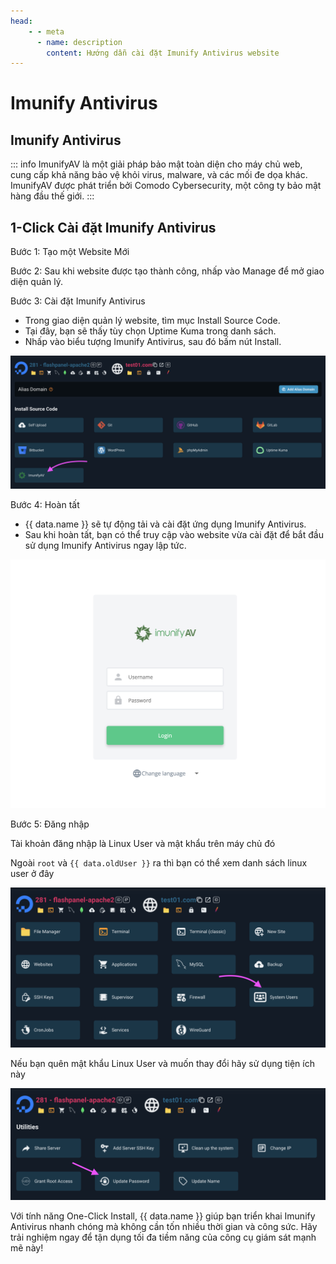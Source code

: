 ```yaml
---
head:
    - - meta
      - name: description
        content: Hướng dẫn cài đặt Imunify Antivirus website
---
```


<script setup>
import { data } from '../../.vitepress/config.data.ts'
import OgImage from '../../.vitepress/components/OgImage.vue'
</script>

# Imunify Antivirus

<OgImage name="# Imunify Antivirus" />

## Imunify Antivirus

::: info
ImunifyAV là một giải pháp bảo mật toàn diện cho máy chủ web, cung cấp khả năng bảo vệ khỏi virus, malware, và các mối đe dọa khác. ImunifyAV được phát triển bởi Comodo Cybersecurity, một công ty bảo mật hàng đầu thế giới.
:::

## 1-Click Cài đặt Imunify Antivirus

Bước 1: Tạo một Website Mới

Bước 2: Sau khi website được tạo thành công, nhấp vào Manage để mở giao diện quản lý.

Bước 3: Cài đặt Imunify Antivirus

-   Trong giao diện quản lý website, tìm mục Install Source Code.
-   Tại đây, bạn sẽ thấy tùy chọn Uptime Kuma trong danh sách.
-   Nhấp vào biểu tượng Imunify Antivirus, sau đó bấm nút Install.

![install Imunify Antivirus](<../../images/docs/vi/tutorial/imunify-antivirus/Screenshot 2024-11-20 at 16.20.46.png>)

Bước 4: Hoàn tất

-   {{ data.name }} sẽ tự động tải và cài đặt ứng dụng Imunify Antivirus.
-   Sau khi hoàn tất, bạn có thể truy cập vào website vừa cài đặt để bắt đầu sử dụng Imunify Antivirus ngay lập tức.

![trang login Imunify Antivirus](<../../images/docs/vi/tutorial/imunify-antivirus/Screenshot 2024-11-20 at 12.50.25.png>)

Bước 5: Đăng nhập

Tài khoản đăng nhập là Linux User và mật khẩu trên máy chủ đó

Ngoài `root` và `{{ data.oldUser }}` ra thì bạn có thể xem danh sách linux user ở đây

![Linux User Manager](<../../images/docs/vi/tutorial/imunify-antivirus/Screenshot 2024-11-20 at 16.24.50.png>)

Nếu bạn quên mật khẩu Linux User và muốn thay đổi hãy sử dụng tiện ích này

![Update Linux User Password](<../../images/docs/vi/tutorial/imunify-antivirus/Screenshot 2024-11-20 at 16.25.52.png>)

Với tính năng One-Click Install, {{ data.name }} giúp bạn triển khai Imunify Antivirus nhanh chóng mà không cần tốn nhiều thời gian và công sức. Hãy trải nghiệm ngay để tận dụng tối đa tiềm năng của công cụ giám sát mạnh mẽ này!
